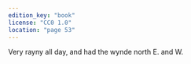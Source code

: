 ```yaml
---
edition_key: "book"
license: "CC0 1.0"
location: "page 53"
---
```

Very
rayny all day, and had the wynde north E. and W.

